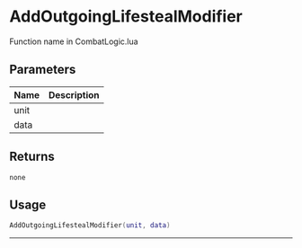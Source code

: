 # AddOutgoingLifestealModifier

Function name in CombatLogic.lua

## Parameters

| Name | Description |
| ---- | ----------- |
| unit |             |
| data |             |

## Returns

`none`

## Usage

```lua
AddOutgoingLifestealModifier(unit, data)
```

---
